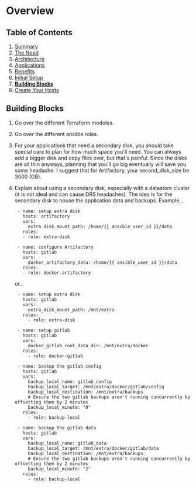# Overview

## Table of Contents

1. [Summary](README.md)
1. [The Need](the_need.md)
1. [Architecture](architecture.md)
1. [Applications](applications.md)
1. [Benefits](benefits.md)
1. [Initial Setup](initial_setup.md)
1. __[Building Blocks](building_blocks.md)__
1. [Create Your Hosts](create_your_hosts.md)


## Building Blocks

1. Go over the different Terraform modules.

1. Go over the different ansible roles.

1. For your applications that need a secondary disk, you should take special care to plan for how
much space you'll need. You can always add a bigger disk and copy files over, but that's painful.
Since the disks are all thin anyways, planning that you'll go big eventually will save you some headache.
I suggest that for Artifactory, your second_disk_size be 3000 (GB).

1. Explain about using a secondary disk, especially with a datastore cluster (it is not ideal and can cause DRS headaches).
The idea is for the secondary disk to house the application data and backups. Example...

        - name: setup extra disk
          hosts: artifactory
          vars:
            extra_disk_mount_path: /home/{{ ansible_user_id }}/data
          roles:
          - role: extra-disk
        
        - name: configure Artifactory
          hosts: gitlab
          vars:
            docker_artifactory_data: /home/{{ ansible_user_id }}/data
          roles:
          - role: docker-artifactory
            
    or...
    
        - name: setup extra disk
          hosts: gitlab
          vars:
            extra_disk_mount_path: /mnt/extra
          roles:
            - role: extra-disk
        
        - name: setup gitlab
          hosts: gitlab
          vars:
            docker_gitlab_root_data_dir: /mnt/extra/docker
          roles:
            - role: docker-gitlab
        
        - name: backup the gitlab config
          hosts: gitlab
          vars:
            backup_local_name: gitlab_config
            backup_local_target: /mnt/extra/docker/gitlab/config
            backup_local_destination: /mnt/extra/backups
            # Ensure the two gitlab backups aren't running concurrently by offsetting them by 2 minutes
            backup_local_minute: "0"
          roles:
            - role: backup-local
        
        - name: backup the gitlab data
          hosts: gitlab
          vars:
            backup_local_name: gitlab_data
            backup_local_target: /mnt/extra/docker/gitlab/data
            backup_local_destination: /mnt/extra/backups
            # Ensure the two gitlab backups aren't running concurrently by offsetting them by 2 minutes
            backup_local_minute: "2"
          roles:
            - role: backup-local

